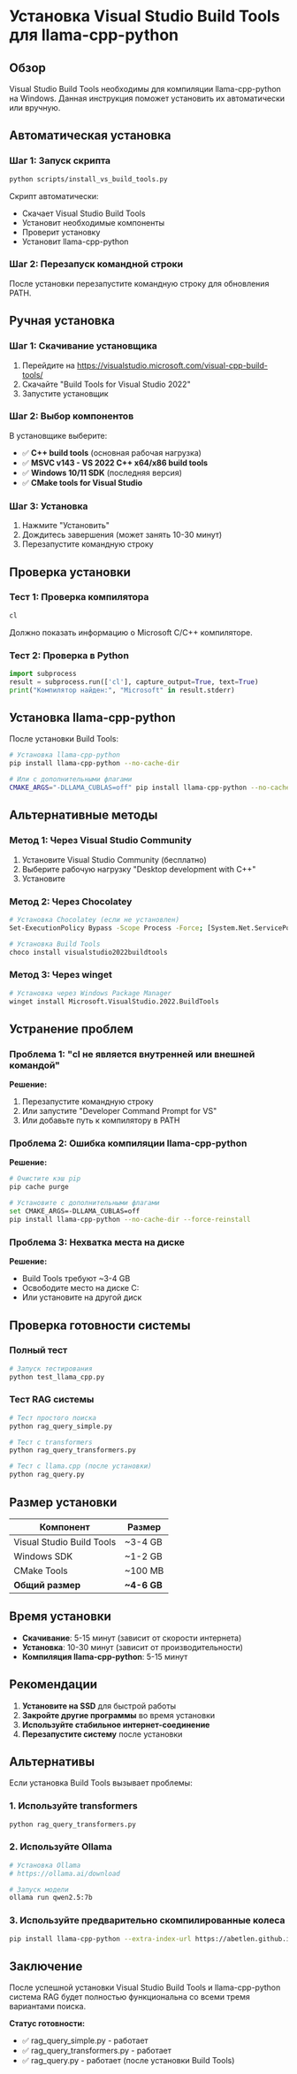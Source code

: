 # Установка Visual Studio Build Tools для llama-cpp-python

## Обзор
Visual Studio Build Tools необходимы для компиляции llama-cpp-python на Windows. Данная инструкция поможет установить их автоматически или вручную.

## Автоматическая установка

### Шаг 1: Запуск скрипта
```bash
python scripts/install_vs_build_tools.py
```

Скрипт автоматически:
- Скачает Visual Studio Build Tools
- Установит необходимые компоненты
- Проверит установку
- Установит llama-cpp-python

### Шаг 2: Перезапуск командной строки
После установки перезапустите командную строку для обновления PATH.

## Ручная установка

### Шаг 1: Скачивание установщика
1. Перейдите на https://visualstudio.microsoft.com/visual-cpp-build-tools/
2. Скачайте "Build Tools for Visual Studio 2022"
3. Запустите установщик

### Шаг 2: Выбор компонентов
В установщике выберите:
- ✅ **C++ build tools** (основная рабочая нагрузка)
- ✅ **MSVC v143 - VS 2022 C++ x64/x86 build tools**
- ✅ **Windows 10/11 SDK** (последняя версия)
- ✅ **CMake tools for Visual Studio**

### Шаг 3: Установка
1. Нажмите "Установить"
2. Дождитесь завершения (может занять 10-30 минут)
3. Перезапустите командную строку

## Проверка установки

### Тест 1: Проверка компилятора
```bash
cl
```
Должно показать информацию о Microsoft C/C++ компиляторе.

### Тест 2: Проверка в Python
```python
import subprocess
result = subprocess.run(['cl'], capture_output=True, text=True)
print("Компилятор найден:", "Microsoft" in result.stderr)
```

## Установка llama-cpp-python

После установки Build Tools:

```bash
# Установка llama-cpp-python
pip install llama-cpp-python --no-cache-dir

# Или с дополнительными флагами
CMAKE_ARGS="-DLLAMA_CUBLAS=off" pip install llama-cpp-python --no-cache-dir
```

## Альтернативные методы

### Метод 1: Через Visual Studio Community
1. Установите Visual Studio Community (бесплатно)
2. Выберите рабочую нагрузку "Desktop development with C++"
3. Установите

### Метод 2: Через Chocolatey
```bash
# Установка Chocolatey (если не установлен)
Set-ExecutionPolicy Bypass -Scope Process -Force; [System.Net.ServicePointManager]::SecurityProtocol = [System.Net.ServicePointManager]::SecurityProtocol -bor 3072; iex ((New-Object System.Net.WebClient).DownloadString('https://community.chocolatey.org/install.ps1'))

# Установка Build Tools
choco install visualstudio2022buildtools
```

### Метод 3: Через winget
```bash
# Установка через Windows Package Manager
winget install Microsoft.VisualStudio.2022.BuildTools
```

## Устранение проблем

### Проблема 1: "cl не является внутренней или внешней командой"
**Решение:**
1. Перезапустите командную строку
2. Или запустите "Developer Command Prompt for VS"
3. Или добавьте путь к компилятору в PATH

### Проблема 2: Ошибка компиляции llama-cpp-python
**Решение:**
```bash
# Очистите кэш pip
pip cache purge

# Установите с дополнительными флагами
set CMAKE_ARGS=-DLLAMA_CUBLAS=off
pip install llama-cpp-python --no-cache-dir --force-reinstall
```

### Проблема 3: Нехватка места на диске
**Решение:**
- Build Tools требуют ~3-4 GB
- Освободите место на диске C:
- Или установите на другой диск

## Проверка готовности системы

### Полный тест
```bash
# Запуск тестирования
python test_llama_cpp.py
```

### Тест RAG системы
```bash
# Тест простого поиска
python rag_query_simple.py

# Тест с transformers
python rag_query_transformers.py

# Тест с llama.cpp (после установки)
python rag_query.py
```

## Размер установки

| Компонент | Размер |
|-----------|--------|
| Visual Studio Build Tools | ~3-4 GB |
| Windows SDK | ~1-2 GB |
| CMake Tools | ~100 MB |
| **Общий размер** | **~4-6 GB** |

## Время установки

- **Скачивание**: 5-15 минут (зависит от скорости интернета)
- **Установка**: 10-30 минут (зависит от производительности)
- **Компиляция llama-cpp-python**: 5-15 минут

## Рекомендации

1. **Установите на SSD** для быстрой работы
2. **Закройте другие программы** во время установки
3. **Используйте стабильное интернет-соединение**
4. **Перезапустите систему** после установки

## Альтернативы

Если установка Build Tools вызывает проблемы:

### 1. Используйте transformers
```bash
python rag_query_transformers.py
```

### 2. Используйте Ollama
```bash
# Установка Ollama
# https://ollama.ai/download

# Запуск модели
ollama run qwen2.5:7b
```

### 3. Используйте предварительно скомпилированные колеса
```bash
pip install llama-cpp-python --extra-index-url https://abetlen.github.io/llama-cpp-python/whl/cpu
```

## Заключение

После успешной установки Visual Studio Build Tools и llama-cpp-python система RAG будет полностью функциональна со всеми тремя вариантами поиска.

**Статус готовности:**
- ✅ rag_query_simple.py - работает
- ✅ rag_query_transformers.py - работает  
- ✅ rag_query.py - работает (после установки Build Tools)

